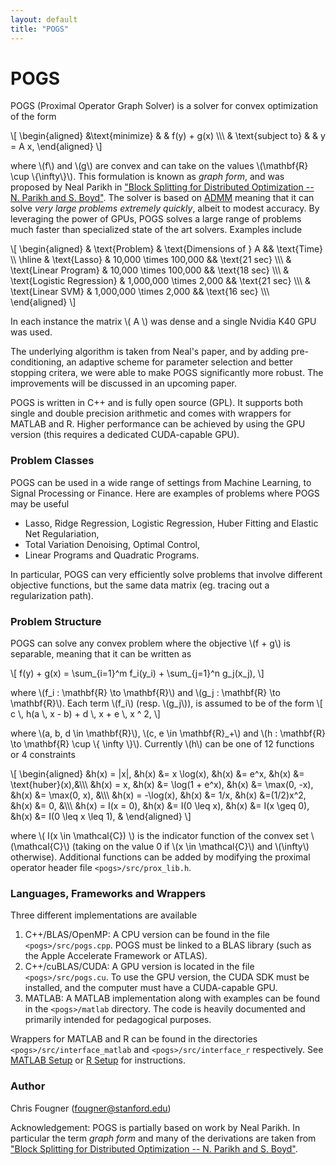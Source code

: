 ```yaml
---
layout: default
title: "POGS"
---
```


POGS
====

POGS (Proximal Operator Graph Solver) is a solver for convex optimization of the form

\\[
	\\begin{aligned}
    &\\text{minimize}
    & & f(y) + g(x)  \\\\\\
    & \\text{subject to} 
    & & y = A x,
	\\end{aligned}
\\]

where \\(f\\) and \\(g\\) are convex and can take on the values \\(\\mathbf{R} \\cup \\{\\infty\\}\\). This formulation is known as _graph form_, and was proposed by Neal Parikh in ["Block Splitting for Distributed Optimization -- N. Parikh and S. Boyd"](http://www.stanford.edu/~boyd/papers/block_splitting.html). The solver is based on [ADMM](http://foges.github.io/pogs/ref/admm) meaning that it can solve _very large problems extremely quickly_, albeit to modest accuracy. By leveraging the power of GPUs, POGS solves a large range of problems much faster than specialized state of the art solvers. Examples include 

\\[
  \\begin{aligned}
     & \\text{Problem} & \\text{Dimensions of } A && \\text{Time} \\\\ \\hline
     & \\text{Lasso} & 10,000 \\times 100,000 && \\text{21 sec} \\\\\\
     & \\text{Linear Program} & 10,000 \\times 100,000 && \\text{18 sec} \\\\\\
     & \\text{Logistic Regression} & 1,000,000 \\times 2,000 && \\text{21 sec} \\\\\\
     & \\text{Linear SVM} & 1,000,000 \\times 2,000 && \\text{16 sec} \\\\\\
  \\end{aligned}
\\]

In each instance the matrix \\( A \\) was dense and a single Nvidia K40 GPU was used.

The underlying algorithm is taken from Neal's paper, and by adding pre-conditioning, an adaptive scheme for parameter selection and better stopping critera, we were able to make POGS significantly more robust. The improvements will be discussed in an upcoming paper.

POGS is written in C++ and is fully open source (GPL). It supports both single and double precision arithmetic and comes with wrappers for MATLAB and R. Higher performance can be achieved by using the GPU version (this requires a dedicated CUDA-capable GPU).

### Problem Classes

POGS can be used in a wide range of settings from Machine Learning, to Signal Processing or Finance. Here are examples of problems where POGS may be useful

  + Lasso, Ridge Regression, Logistic Regression, Huber Fitting and Elastic Net Regulariation,
  + Total Variation Denoising, Optimal Control,
  + Linear Programs and Quadratic Programs.

In particular, POGS can very efficiently solve problems that involve different objective functions, but the same data matrix (eg. tracing out a regularization path).

### Problem Structure

POGS can solve any convex problem where the objective \\(f + g\\) is separable, meaning that it can be written as

\\[
  f(y) + g(x) = \\sum\_{i=1}^m f\_i(y\_i) + \\sum\_{j=1}^n g\_j(x\_j),
\\]

where \\(f\_i : \\mathbf{R} \\to \\mathbf{R}\\)  and \\(g\_j : \\mathbf{R} \\to \\mathbf{R}\\). Each term \\(f_i\\) (resp. \\(g_j\\)), is assumed to be of the form
\\[
  c \\, h(a \\, x - b) + d \\, x + e \\, x ^ 2,
\\]

where \\(a, b, d \\in \\mathbf{R}\\), \\(c, e \\in \\mathbf{R}\_+\\) and \\(h : \\mathbf{R} \\to \\mathbf{R} \\cup \\{ \\infty \\}\\). Currently \\(h\\) can be one of 12 functions or 4 constraints


\\[
  \\begin{aligned}
    &h(x) = |x|,       &h(x) &= x \\log(x),     &h(x) &= e^x,          &h(x) &= \\text{huber}(x),&\\\\\\
    &h(x) = x,         &h(x) &= \\log(1 + e^x), &h(x) &= \\max(0, -x), &h(x) &= \\max(0, x), &\\\\\\
    &h(x) = -\\log(x), &h(x) &= 1/x,            &h(x) &=(1/2)x^2,      &h(x) &= 0, &\\\\\\
    &h(x) = I(x = 0),  &h(x) &= I(0 \\leq x),   &h(x) &= I(x \\geq 0), &h(x) &= I(0 \\leq x \\leq 1), &
  \\end{aligned}
\\]

where \\( I(x \\in \\mathcal{C}) \\) is the indicator function of the convex set \\(\\mathcal{C}\\) (taking on the value 0 if \\(x \\in \\mathcal{C}\\) and \\(\\infty\\) otherwise). Additional functions can be added by modifying the proximal operator header file `<pogs>/src/prox_lib.h`.


### Languages, Frameworks and Wrappers
Three different implementations are available

  1. C++/BLAS/OpenMP: A CPU version can be found in the file `<pogs>/src/pogs.cpp`. POGS must be linked to a BLAS library (such as the Apple Accelerate Framework or ATLAS).
  2. C++/cuBLAS/CUDA: A GPU version is located in the file `<pogs>/src/pogs.cu`. To use the GPU version, the CUDA SDK must be installed, and the computer must have a CUDA-capable GPU.
  3. MATLAB: A MATLAB implementation along with examples can be found in the `<pogs>/matlab` directory. The code is heavily documented and primarily intended for pedagogical purposes.

Wrappers for MATLAB and R can be found in the directories `<pogs>/src/interface_matlab` and `<pogs>/src/interface_r` respectively. See [MATLAB Setup](http://foges.github.io/pogs/stp/matlab) or [R Setup](http://foges.github.io/pogs/stp/r) for instructions.


### Author
Chris Fougner (fougner@stanford.edu)

Acknowledgement: POGS is partially based on work by Neal Parikh. In particular the term _graph form_ and many of the derivations are taken from ["Block Splitting for Distributed Optimization -- N. Parikh and S. Boyd"](http://www.stanford.edu/~boyd/papers/block_splitting.html).

